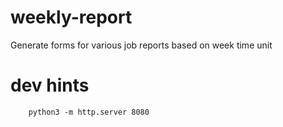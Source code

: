# weekly-report
Generate forms for various job reports based on week time unit

# dev hints

        python3 -m http.server 8080
